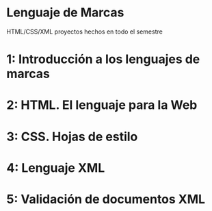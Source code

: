 # Lenguaje de Marcas
HTML/CSS/XML proyectos hechos en todo el semestre

# 1: Introducción a los lenguajes de marcas
# 2: HTML. El lenguaje para la Web
# 3: CSS. Hojas de estilo
# 4: Lenguaje XML
# 5: Validación de documentos XML
